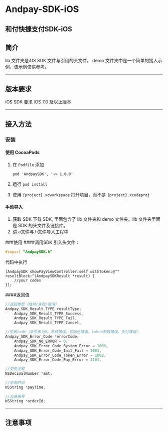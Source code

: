 Andpay-SDK-iOS
===================
和付快捷支付SDK-iOS
-------------------
## 简介
lib 文件夹是iOS SDK 文件与引用的头文件，
demo 文件夹中是一个简单的接入示例，该示例仅供参考。

-------------------
## 版本要求
iOS SDK 要求 iOS 7.0 及以上版本

-------------------
## 接入方法
### 安装
#### 使用 CocoaPods
1. 在 `Podfile` 添加

    ```
    pod 'AndpaySDK', '~> 1.0.0'
    ```

2. 运行 `pod install`
3. 使用 `{project}.xcworkspace` 打开项目，而不是 `{project}.xcodeproj`

#### 手动导入
1. 获取 SDK
下载 SDK, 里面包含了 lib 文件夹和 demo 文件夹。lib 文件夹里面是 SDK 的头文件及链接库。
2. 讲.a文件与.h文件导入工程中

###使用
####调用SDK
引入头文件：
```objectivec
#import "AndpaySDK.h"
```
代码中执行
```objc
[AndpaySDK showPayViewController:self withToken:@"" resultBlock:^(AndpaySDKResult *result) {
    //your codes
}];
```
####返回值
```objective-c
//返回类型（成功/失败/取消）
Andpay_SDK_Result_TYPE resultType;
    Andpay_SDK_Result_TYPE_Success,
    Andpay_SDK_Result_TYPE_Fail,
    Andpay_SDK_Result_TYPE_Cancel,

//失败code（未失败为0，系统错误，初始化错误，token参数错误，支付错误）
Andpay_SDK_Error_Code *errorCode;
    Andpay_SDK_NO_ERROR = 0,
    Andpay_SDK_Error_Code_System_Error = 1000,
    Andpay_SDK_Error_Code_Init_Fail = 1001,
    Andpay_SDK_Error_Code_Token_Error = 1002,
    Andpay_SDK_Error_Code_Pay_Error = 1101,

//交易金额
NSDecimalNumber *amt;

//交易时间
NSString *payTime;

//交易编号
NSString *orderId;
```
-------------------
## 注意事项

